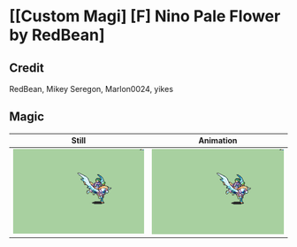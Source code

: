 # [\[Custom Magi\] \[F\] Nino Pale Flower by RedBean]

## Credit

RedBean, Mikey Seregon, Marlon0024, yikes
	
## Magic

| Still | Animation |
| :---: | :-------: |
| ![Magic still](./Magic_000.png) | ![Magic animation](./Magic.gif) |
